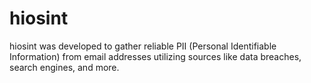 # hiosint

hiosint was developed to gather reliable PII (Personal Identifiable Information) from email addresses utilizing sources like data breaches, search engines, and more.
